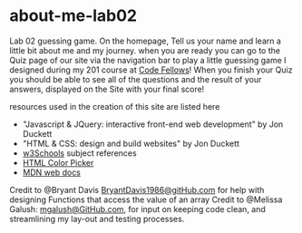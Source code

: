 # about-me-lab02
Lab 02 guessing game. On the homepage, Tell us your name and learn a little bit about me and my journey. when you are ready you can go to the Quiz page of our site via the navigation bar to play a little guessing game I designed during my 201 course at [Code Fellows](https://www.codefellows.org/)! When you finish your Quiz you should be able to see all of the questions and the result of your answers, displayed on the Site with your final score!

resources used in the creation of this site are listed here
- "Javascript & JQuery: interactive front-end web development"  by Jon Duckett
- "HTML & CSS: design and build websites" by Jon Duckett
- [w3Schools](https://www.w3schools.com/default.asp) subject references
- [HTML Color Picker](https://www.w3schools.com/colors/colors_picker.asp)
- [MDN web docs](https://developer.mozilla.org/en-US/)

Credit to @Bryant Davis BryantDavis1986@gitHub.com for help with designing Functions that access the value of an array
Credit to @Melissa Galush: mgalush@GitHub.com, for input on keeping code clean, and streamlining my lay-out and testing processes. 